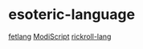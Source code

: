 # esoteric-language

[fetlang](https://github.com/fetlang/fetlang)
[ModiScript](https://github.com/VPanjeta/ModiScript)
[rickroll-lang](https://github.com/Rick-Lang/rickroll-lang)
